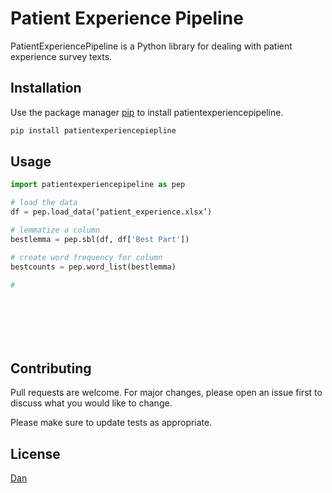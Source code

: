 # Patient Experience Pipeline

PatientExperiencePipeline is a Python library for dealing with patient experience survey texts.

## Installation

Use the package manager [pip](https://pip.pypa.io/en/stable/) to install patientexperiencepipeline.

```bash
pip install patientexperiencepiepline
```

## Usage

```python
import patientexperiencepipeline as pep

# load the data
df = pep.load_data(‘patient_experience.xlsx’)

# lemmatize a column
bestlemma = pep.sbl(df, df['Best Part'])

# create word frequency for column
bestcounts = pep.word_list(bestlemma)

#








```

## Contributing
Pull requests are welcome. For major changes, please open an issue first to discuss what you would like to change.

Please make sure to update tests as appropriate.

## License
[Dan](https://github.com/humdansfw/Repo1/blob/main/license)
